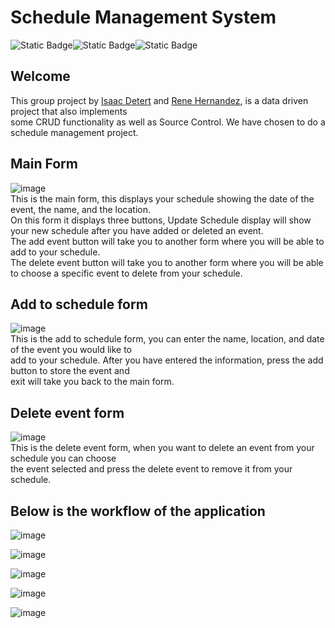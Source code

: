 # Schedule Management System 
![Static Badge](https://img.shields.io/badge/Project-teal)![Static Badge](https://img.shields.io/badge/CRUDFunctionality-yellow)![Static Badge](https://img.shields.io/badge/SourceControl-blue)

## Welcome
This group project by [Isaac Detert](https://github.com/CottonpuffProgrammer) and [Rene Hernandez](https://github.com/ReneProgramming), is a data driven project that also implements <br/>
some CRUD functionality as well as Source Control. We have chosen to do a schedule management project.
<br/>

## Main Form 
![image](https://github.com/user-attachments/assets/f7de751c-2bae-40c1-a51a-29b56806eb88) 
<br/>
This is the main form, this displays your schedule showing the date of the event, the name, and the location.<br/>
On this form it displays three buttons, Update Schedule display will show your new schedule after you have added or deleted an event.<br/>
The add event button will take you to another form where you will be able to add to your schedule.<br/>
The delete event button will take you to another form where you will be able to choose a specific event to delete from your schedule.

## Add to schedule form
![image](https://github.com/user-attachments/assets/c829cd9b-26da-4587-9c1d-97a590a875d0)<br/>
This is the add to schedule form, you can enter the name, location, and date of the event you would like to <br/>
add to your schedule. After you have entered the information, press the add button to store the event and <br/>
exit will take you back to the main form.

## Delete event form
![image](https://github.com/user-attachments/assets/20cd8d23-da22-4c05-9f22-970a3fca8c65) <br/>
This is the delete event form, when you want to delete an event from your schedule you can choose <br/>
the event selected and press the delete event to remove it from your schedule.

## Below is the workflow of the application
![image](https://github.com/user-attachments/assets/51ac423f-33ef-42cf-a96d-9343d788d22c) <br/>

![image](https://github.com/user-attachments/assets/bb2d171a-6f7d-4444-8dec-5a9ac519805c) <br/>

![image](https://github.com/user-attachments/assets/0419c5d0-1b1a-4b99-a7e8-d59df10f2a29) <br/>

![image](https://github.com/user-attachments/assets/d6cec5aa-13cb-47ea-9f37-e93764341073) <br/>

![image](https://github.com/user-attachments/assets/44044a36-061b-4642-8c8a-fc45646900fa)


